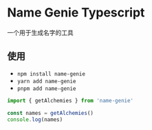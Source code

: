 # Name Genie Typescript

一个用于生成名字的工具

## 使用

- `npm install name-genie`
- `yarn add name-genie`
- `pnpm add name-genie`

```typescript
import { getAlchemies } from 'name-genie'

const names = getAlchemies()
console.log(names)
```

